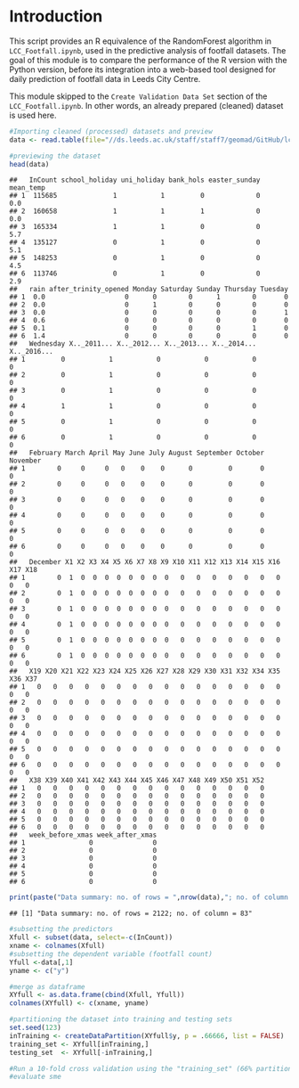 Introduction
============

This script provides an R equivalence of the RandomForest algorithm in `LCC_Footfall.ipynb`, used in the predictive analysis of footfall datasets. The goal of this module is to compare the performance of the R version with the Python version, before its integration into a web-based tool designed for daily prediction of footfall data in Leeds City Centre.

This module skipped to the `Create Validation Data Set` section of the `LCC_Footfall.ipynb`. In other words, an already prepared (cleaned) dataset is used here.

``` r
#Importing cleaned (processed) datasets and preview
data <- read.table(file="//ds.leeds.ac.uk/staff/staff7/geomad/GitHub/lcc-footfall/Cleaned_Dataset/input_Dataset.csv", sep=",",head=TRUE)

#previewing the dataset
head(data)
```

    ##   InCount school_holiday uni_holiday bank_hols easter_sunday mean_temp
    ## 1  115685              1           1         0             0       0.0
    ## 2  160658              1           1         1             0       0.0
    ## 3  165334              1           1         0             0       5.7
    ## 4  135127              0           1         0             0       5.1
    ## 5  148253              0           1         0             0       4.5
    ## 6  113746              0           1         0             0       2.9
    ##   rain after_trinity_opened Monday Saturday Sunday Thursday Tuesday
    ## 1  0.0                    0      0        0      1        0       0
    ## 2  0.0                    0      1        0      0        0       0
    ## 3  0.0                    0      0        0      0        0       1
    ## 4  0.6                    0      0        0      0        0       0
    ## 5  0.1                    0      0        0      0        1       0
    ## 6  1.4                    0      0        0      0        0       0
    ##   Wednesday X.._2011... X.._2012... X.._2013... X.._2014... X.._2016...
    ## 1         0           1           0           0           0           0
    ## 2         0           1           0           0           0           0
    ## 3         0           1           0           0           0           0
    ## 4         1           1           0           0           0           0
    ## 5         0           1           0           0           0           0
    ## 6         0           1           0           0           0           0
    ##   February March April May June July August September October November
    ## 1        0     0     0   0    0    0      0         0       0        0
    ## 2        0     0     0   0    0    0      0         0       0        0
    ## 3        0     0     0   0    0    0      0         0       0        0
    ## 4        0     0     0   0    0    0      0         0       0        0
    ## 5        0     0     0   0    0    0      0         0       0        0
    ## 6        0     0     0   0    0    0      0         0       0        0
    ##   December X1 X2 X3 X4 X5 X6 X7 X8 X9 X10 X11 X12 X13 X14 X15 X16 X17 X18
    ## 1        0  1  0  0  0  0  0  0  0  0   0   0   0   0   0   0   0   0   0
    ## 2        0  1  0  0  0  0  0  0  0  0   0   0   0   0   0   0   0   0   0
    ## 3        0  1  0  0  0  0  0  0  0  0   0   0   0   0   0   0   0   0   0
    ## 4        0  1  0  0  0  0  0  0  0  0   0   0   0   0   0   0   0   0   0
    ## 5        0  1  0  0  0  0  0  0  0  0   0   0   0   0   0   0   0   0   0
    ## 6        0  1  0  0  0  0  0  0  0  0   0   0   0   0   0   0   0   0   0
    ##   X19 X20 X21 X22 X23 X24 X25 X26 X27 X28 X29 X30 X31 X32 X34 X35 X36 X37
    ## 1   0   0   0   0   0   0   0   0   0   0   0   0   0   0   0   0   0   0
    ## 2   0   0   0   0   0   0   0   0   0   0   0   0   0   0   0   0   0   0
    ## 3   0   0   0   0   0   0   0   0   0   0   0   0   0   0   0   0   0   0
    ## 4   0   0   0   0   0   0   0   0   0   0   0   0   0   0   0   0   0   0
    ## 5   0   0   0   0   0   0   0   0   0   0   0   0   0   0   0   0   0   0
    ## 6   0   0   0   0   0   0   0   0   0   0   0   0   0   0   0   0   0   0
    ##   X38 X39 X40 X41 X42 X43 X44 X45 X46 X47 X48 X49 X50 X51 X52
    ## 1   0   0   0   0   0   0   0   0   0   0   0   0   0   0   0
    ## 2   0   0   0   0   0   0   0   0   0   0   0   0   0   0   0
    ## 3   0   0   0   0   0   0   0   0   0   0   0   0   0   0   0
    ## 4   0   0   0   0   0   0   0   0   0   0   0   0   0   0   0
    ## 5   0   0   0   0   0   0   0   0   0   0   0   0   0   0   0
    ## 6   0   0   0   0   0   0   0   0   0   0   0   0   0   0   0
    ##   week_before_xmas week_after_xmas
    ## 1                0               0
    ## 2                0               0
    ## 3                0               0
    ## 4                0               0
    ## 5                0               0
    ## 6                0               0

``` r
print(paste("Data summary: no. of rows = ",nrow(data),"; no. of column = ",ncol(data), sep = ""))
```

    ## [1] "Data summary: no. of rows = 2122; no. of column = 83"

``` r
#subsetting the predictors
Xfull <- subset(data, select=-c(InCount)) 
xname <- colnames(Xfull)
#subsetting the dependent variable (footfall count)
Yfull <-data[,1]
yname <- c("y")

#merge as dataframe
XYfull <- as.data.frame(cbind(Xfull, Yfull))
colnames(XYfull) <- c(xname, yname)

#partitioning the dataset into training and testing sets
set.seed(123)
inTraining <- createDataPartition(XYfull$y, p = .66666, list = FALSE)
training_set <- XYfull[inTraining,] 
testing_set  <- XYfull[-inTraining,]

#Run a 10-fold cross validation using the "training_set" (66% partition)
#evaluate sme
```

